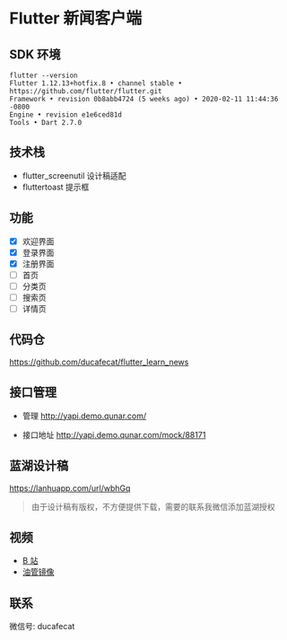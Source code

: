 # Flutter 新闻客户端

## SDK 环境

```
flutter --version
Flutter 1.12.13+hotfix.8 • channel stable • https://github.com/flutter/flutter.git
Framework • revision 0b8abb4724 (5 weeks ago) • 2020-02-11 11:44:36 -0800
Engine • revision e1e6ced81d
Tools • Dart 2.7.0
```

## 技术栈

- flutter_screenutil 设计稿适配
- fluttertoast 提示框

## 功能

- [x] 欢迎界面
- [x] 登录界面
- [x] 注册界面
- [ ] 首页
- [ ] 分类页
- [ ] 搜索页
- [ ] 详情页

## 代码仓

https://github.com/ducafecat/flutter_learn_news

## 接口管理

- 管理
  http://yapi.demo.qunar.com/

- 接口地址
  http://yapi.demo.qunar.com/mock/88171

## 蓝湖设计稿

https://lanhuapp.com/url/wbhGq

> 由于设计稿有版权，不方便提供下载，需要的联系我微信添加蓝湖授权

## 视频

- [B 站](https://space.bilibili.com/404904528/channel/detail?cid=106755)
- [油管镜像](https://www.youtube.com/watch?v=Uucg6GGGBsY&list=PL274L1n86T80VZR30KaLOKV6jqwTq5E8D)

## 联系

微信号: ducafecat
